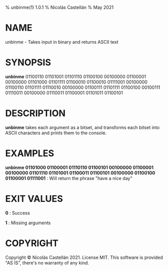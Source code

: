 % unbinme(1) 1.0.1
% Nicolás Castellán
% May 2021

<!-- Use:                                                             -->
<!--   pandoc unbinme.1.md -s -t man -o unbinme.1                     -->
<!-- to convert this markdown to groff format                         -->
<!-- Choose from these sections:                                      -->
<!-- 1. Executable programs: Or, shell commands.                      -->
<!-- 2. System calls: Functions provided by the kernel.               -->
<!-- 3. Library calls: Functions within program libraries.            -->
<!-- 4. Special files.                                                -->
<!-- 5. File formats and conventions: For example, “/etc/passwd”.     -->
<!-- 6. Games.                                                        -->
<!-- 7. Miscellaneous: Macro packages and conventions, such as groff. -->
<!-- 8. System administration commands: Usually reserved for root.    -->
<!-- 9. Kernel routines: Not usually installed by default.            -->

# NAME
unbinme - Takes input in binary and returns ASCII text

# SYNOPSIS
**unbinme** 01100110 01101001 01101110 01100100 00100000 01100001 00100000 01101000 01101111 01100010 01100010 01111001 00100000 01100110 01101111 01110010 00100000 01100111 01101111 01100100 00100111 01110011 00100000 01110011 01100001 01101011 01100101

# DESCRIPTION
**unbinme** takes each argument as a bitset, and transforms each bitset into ASCII characters and prints them to the console.

# EXAMPLES
**unbinme 01101000 01100001 01110110 01100101 00100000 01100001 00100000 01101110 01101001 01100011 01100101 00100000 01100100 01100001 01111001**
: Will return the phrase "have a nice day"

# EXIT VALUES
**0**
: Success

**1**
: Missing arguments

# COPYRIGHT
Copyright © Nicolás Castellán 2021. License MIT. This software is provided "AS IS", there's no warranty of any kind.
